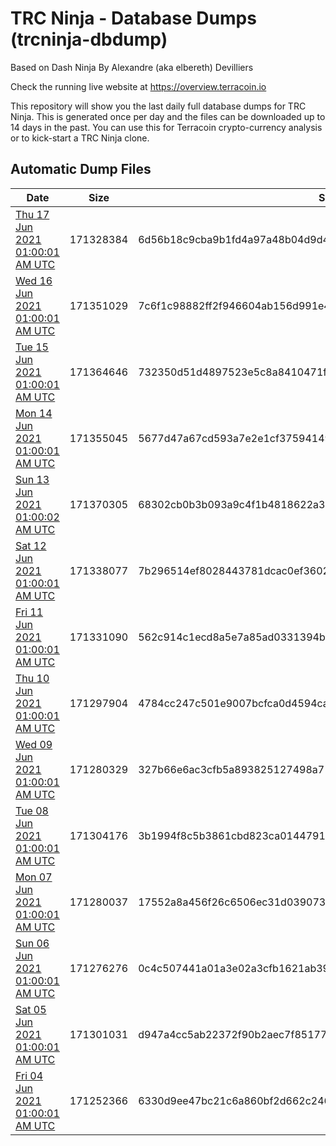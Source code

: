 # TRC Ninja - Database Dumps (trcninja-dbdump)
Based on Dash Ninja By Alexandre (aka elbereth) Devilliers

Check the running live website at https://overview.terracoin.io

This repository will show you the last daily full database dumps for TRC Ninja. This is generated once per day and the files can be downloaded up to 14 days in the past.
You can use this for Terracoin crypto-currency analysis or to kick-start a TRC Ninja clone.


## Automatic Dump Files
| Date | Size | SHA256 |
|--|--|--|
| [Thu 17 Jun 2021 01:00:01 AM UTC](https://transfer.sh/Ar/trcninja-dbdump-20210617010001.tar.bz2) | 171328384 | 6d56b18c9cba9b1fd4a97a48b04d9d4c091b420f6646f3f5fdd319fa0561f1e7 | 
| [Wed 16 Jun 2021 01:00:01 AM UTC](https://transfer.sh/1jo7cm6/trcninja-dbdump-20210616010001.tar.bz2) | 171351029 | 7c6f1c98882ff2f946604ab156d991e4890fb8cfadcc44b83588853f27cfd67d | 
| [Tue 15 Jun 2021 01:00:01 AM UTC](https://transfer.sh/1C2ASFT/trcninja-dbdump-20210615010001.tar.bz2) | 171364646 | 732350d51d4897523e5c8a8410471f79690a8c275651b41ddc30da4b842090bf | 
| [Mon 14 Jun 2021 01:00:01 AM UTC](https://transfer.sh/1peSyJx/trcninja-dbdump-20210614010001.tar.bz2) | 171355045 | 5677d47a67cd593a7e2e1cf37594149116ec79bd7d8c2233a7189dd55ede8233 | 
| [Sun 13 Jun 2021 01:00:02 AM UTC](https://transfer.sh/1iQYL5a/trcninja-dbdump-20210613010001.tar.bz2) | 171370305 | 68302cb0b3b093a9c4f1b4818622a30740fc053ff2a8e2148f8490f28231f298 | 
| [Sat 12 Jun 2021 01:00:01 AM UTC](https://transfer.sh/18BAGo9/trcninja-dbdump-20210612010001.tar.bz2) | 171338077 | 7b296514ef8028443781dcac0ef3602c9549f79edc82fd2fae46fbff6735eb2d | 
| [Fri 11 Jun 2021 01:00:01 AM UTC](https://transfer.sh/trcninja-dbdump-20210611010001.tar.bz2) | 171331090 | 562c914c1ecd8a5e7a85ad0331394b5ee4e899b9014402e4cdcb374060e88830 | 
| [Thu 10 Jun 2021 01:00:01 AM UTC](https://transfer.sh/1gmS1e4/trcninja-dbdump-20210610010001.tar.bz2) | 171297904 | 4784cc247c501e9007bcfca0d4594caeee28749957682dd39f218caa0839e841 | 
| [Wed 09 Jun 2021 01:00:01 AM UTC](https://transfer.sh/12ztHf4/trcninja-dbdump-20210609010001.tar.bz2) | 171280329 | 327b66e6ac3cfb5a893825127498a71727c63144815c72e05274c7753efe22b6 | 
| [Tue 08 Jun 2021 01:00:01 AM UTC](https://transfer.sh/1yjmHbf/trcninja-dbdump-20210608010001.tar.bz2) | 171304176 | 3b1994f8c5b3861cbd823ca014479121a17bbec571e7c5e2bb854b4c0c2960b1 | 
| [Mon 07 Jun 2021 01:00:01 AM UTC](https://transfer.sh/1t4iQeK/trcninja-dbdump-20210607010001.tar.bz2) | 171280037 | 17552a8a456f26c6506ec31d0390739dfec045ad11c418a5e18713aea355fdc0 | 
| [Sun 06 Jun 2021 01:00:01 AM UTC](https://transfer.sh/15ia5fW/trcninja-dbdump-20210606010001.tar.bz2) | 171276276 | 0c4c507441a01a3e02a3cfb1621ab3971bbac046fbe7c9abc7ab1ccc97df79a8 | 
| [Sat 05 Jun 2021 01:00:01 AM UTC](https://transfer.sh/1ZdgX9c/trcninja-dbdump-20210605010001.tar.bz2) | 171301031 | d947a4cc5ab22372f90b2aec7f851777b936b2c1b2dfb5411a9eaf93f8b59352 | 
| [Fri 04 Jun 2021 01:00:01 AM UTC](https://transfer.sh/18MUGVH/trcninja-dbdump-20210604010001.tar.bz2) | 171252366 | 6330d9ee47bc21c6a860bf2d662c246e7552ef6ec671684785a45789bf0699b9 | 
